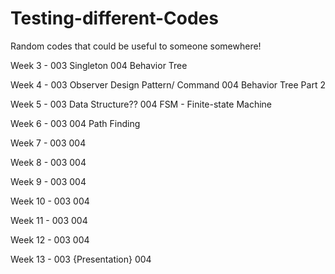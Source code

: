 # Testing-different-Codes
Random codes that could be useful to someone somewhere!

Week 3 - 003 Singleton
         004 Behavior Tree

Week 4 - 003 Observer Design Pattern/ Command
         004 Behavior Tree Part 2

Week 5 - 003 Data Structure??
         004 FSM - Finite-state Machine
         
Week 6 - 003 
         004 Path Finding
         
Week 7 - 003 
         004 
         
Week 8 - 003 
         004 
         
Week 9 - 003 
         004 
         
Week 10 - 003 
          004 
         
Week 11 - 003 
          004 
         
Week 12 - 003 
          004 
         
Week 13 - 003 
                {Presentation}
          004 

